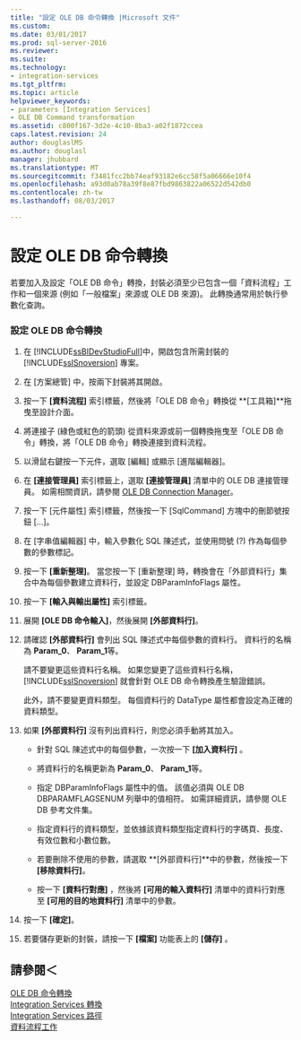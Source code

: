 ```yaml
---
title: "設定 OLE DB 命令轉換 |Microsoft 文件"
ms.custom: 
ms.date: 03/01/2017
ms.prod: sql-server-2016
ms.reviewer: 
ms.suite: 
ms.technology:
- integration-services
ms.tgt_pltfrm: 
ms.topic: article
helpviewer_keywords:
- parameters [Integration Services]
- OLE DB Command transformation
ms.assetid: c800f167-3d2e-4c10-8ba3-a02f1872ccea
caps.latest.revision: 24
author: douglaslMS
ms.author: douglasl
manager: jhubbard
ms.translationtype: MT
ms.sourcegitcommit: f3481fcc2bb74eaf93182e6cc58f5a06666e10f4
ms.openlocfilehash: a93d0ab78a39f8e87fbd9863822a06522d542db0
ms.contentlocale: zh-tw
ms.lasthandoff: 08/03/2017

---
```

# <a name="configure-the-ole-db-command-transformation"></a>設定 OLE DB 命令轉換
  若要加入及設定「OLE DB 命令」轉換，封裝必須至少已包含一個「資料流程」工作和一個來源 (例如「一般檔案」來源或 OLE DB 來源)。 此轉換通常用於執行參數化查詢。  
  
### <a name="to-configure-the-ole-db-command-transformation"></a>設定 OLE DB 命令轉換  
  
1.  在 [!INCLUDE[ssBIDevStudioFull](../../../includes/ssbidevstudiofull-md.md)]中，開啟包含所需封裝的 [!INCLUDE[ssISnoversion](../../../includes/ssisnoversion-md.md)] 專案。  
  
2.  在 [方案總管] 中，按兩下封裝將其開啟。  
  
3.  按一下 **[資料流程]** 索引標籤，然後將「OLE DB 命令」轉換從 **[工具箱]**拖曳至設計介面。  
  
4.  將連接子 (綠色或紅色的箭頭) 從資料來源或前一個轉換拖曳至「OLE DB 命令」轉換，將「OLE DB 命令」轉換連接到資料流程。  
  
5.  以滑鼠右鍵按一下元件，選取 [編輯] 或顯示 [進階編輯器]。  
  
6.  在 **[連接管理員]** 索引標籤上，選取 **[連接管理員]** 清單中的 OLE DB 連接管理員。 如需相關資訊，請參閱 [OLE DB Connection Manager](../../../integration-services/connection-manager/ole-db-connection-manager.md)。  
  
7.  按一下 [元件屬性] 索引標籤，然後按一下 [SqlCommand] 方塊中的刪節號按鈕 [...]。  
  
8.  在 [字串值編輯器] 中，輸入參數化 SQL 陳述式，並使用問號 (?) 作為每個參數的參數標記。  
  
9. 按一下 **[重新整理]**。 當您按一下 [重新整理] 時，轉換會在「外部資料行」集合中為每個參數建立資料行，並設定 DBParamInfoFlags 屬性。  
  
10. 按一下 **[輸入與輸出屬性]** 索引標籤。  
  
11. 展開 **[OLE DB 命令輸入]**，然後展開 **[外部資料行]**。  
  
12. 請確認 **[外部資料行]** 會列出 SQL 陳述式中每個參數的資料行。 資料行的名稱為 **Param_0**、 **Param_1**等。  
  
     請不要變更這些資料行名稱。 如果您變更了這些資料行名稱， [!INCLUDE[ssISnoversion](../../../includes/ssisnoversion-md.md)] 就會針對 OLE DB 命令轉換產生驗證錯誤。  
  
     此外，請不要變更資料類型。 每個資料行的 DataType 屬性都會設定為正確的資料類型。  
  
13. 如果 **[外部資料行]** 沒有列出資料行，則您必須手動將其加入。  
  
    -   針對 SQL 陳述式中的每個參數，一次按一下 **[加入資料行]** 。  
  
    -   將資料行的名稱更新為 **Param_0**、 **Param_1**等。  
  
    -   指定 DBParamInfoFlags 屬性中的值。 該值必須與 OLE DB DBPARAMFLAGSENUM 列舉中的值相符。 如需詳細資訊，請參閱 OLE DB 參考文件集。  
  
    -   指定資料行的資料類型，並依據該資料類型指定資料行的字碼頁、長度、有效位數和小數位數。  
  
    -   若要刪除不使用的參數，請選取 **[外部資料行]**中的參數，然後按一下 **[移除資料行]**。  
  
    -   按一下 **[資料行對應]** ，然後將 **[可用的輸入資料行]** 清單中的資料行對應至 **[可用的目的地資料行]** 清單中的參數。  
  
14. 按一下 **[確定]**。  
  
15. 若要儲存更新的封裝，請按一下 **[檔案]** 功能表上的 **[儲存]** 。  
  
## <a name="see-also"></a>請參閱＜  
 [OLE DB 命令轉換](../../../integration-services/data-flow/transformations/ole-db-command-transformation.md)   
 [Integration Services 轉換](../../../integration-services/data-flow/transformations/integration-services-transformations.md)   
 [Integration Services 路徑](../../../integration-services/data-flow/integration-services-paths.md)   
 [資料流程工作](../../../integration-services/control-flow/data-flow-task.md)  
  
  
